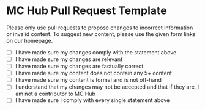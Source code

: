 # MC Hub Pull Request Template

Please only use pull requests to propose changes to incorrect information or invalid content. To suggest new content, please use the given form links on our homepage.

- [ ] I have made sure my changes comply with the statement above
- [ ] I have made sure my changes are relevant
- [ ] I have made sure my changes are factually correct
- [ ] I have made sure my content does not contain any 5+ content
- [ ] I have made sure my content is formal and is not off-hand
- [ ] I understand that my changes may not be accepted and that if they are, I am not a contributor to MC Hub
- [ ] I have made sure I comply with every single statement above
